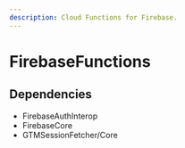 ```yaml
---
description: Cloud Functions for Firebase.
---
```


# FirebaseFunctions

## Dependencies

* FirebaseAuthInterop
* FirebaseCore
* GTMSessionFetcher/Core

